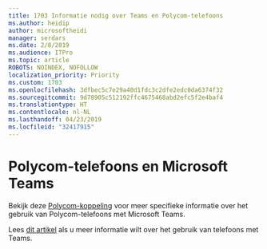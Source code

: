 ```yaml
---
title: 1703 Informatie nodig over Teams en Polycom-telefoons
ms.author: heidip
author: microsoftheidi
manager: serdars
ms.date: 2/8/2019
ms.audience: ITPro
ms.topic: article
ROBOTS: NOINDEX, NOFOLLOW
localization_priority: Priority
ms.custom: 1703
ms.openlocfilehash: 3dfbec5c7e29a40d1fdc3c2dfe2edc0da6374f32
ms.sourcegitcommit: 9d78905c512192ffc4675468abd2efc5f2e4baf4
ms.translationtype: HT
ms.contentlocale: nl-NL
ms.lasthandoff: 04/23/2019
ms.locfileid: "32417915"
---
```

# <a name="polycom-phones-and-microsoft-teams"></a>Polycom-telefoons en Microsoft Teams

Bekijk deze [Polycom-koppeling](http://www.polycom.com/content/dam/polycom/common/documents/faqs/polycom-phones-and-microsoft-teams-faq-enus.pdf) voor meer specifieke informatie over het gebruik van Polycom-telefoons met Microsoft Teams.

Lees [dit artikel](https://docs.microsoft.com/nl-NL/microsoftteams/phones-for-teams) als u meer informatie wilt over het gebruik van telefoons met Teams.
